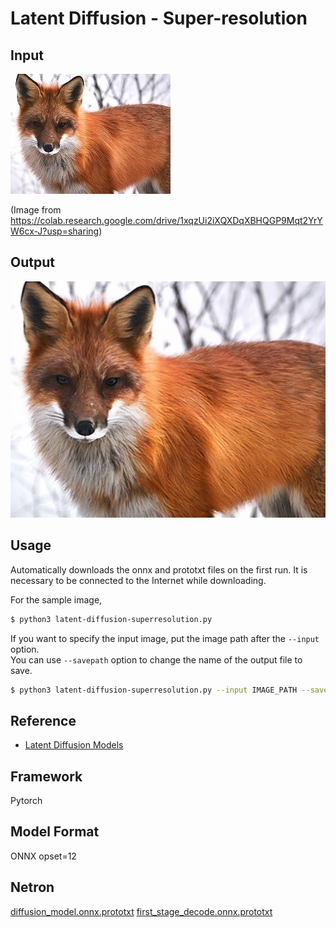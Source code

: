 # Latent Diffusion - Super-resolution

## Input

![Input](demo.jpg)

(Image from https://colab.research.google.com/drive/1xqzUi2iXQXDqXBHQGP9Mqt2YrYW6cx-J?usp=sharing)

## Output

![Output](output.png)

## Usage
Automatically downloads the onnx and prototxt files on the first run.
It is necessary to be connected to the Internet while downloading.

For the sample image,
```bash
$ python3 latent-diffusion-superresolution.py
```

If you want to specify the input image, put the image path after the `--input` option.  
You can use `--savepath` option to change the name of the output file to save.
```bash
$ python3 latent-diffusion-superresolution.py --input IMAGE_PATH --savepath SAVE_IMAGE_PATH
```

## Reference

- [Latent Diffusion Models](https://github.com/CompVis/latent-diffusion#model-zoo)

## Framework

Pytorch

## Model Format

ONNX opset=12

## Netron

[diffusion_model.onnx.prototxt](https://netron.app/?url=https://storage.googleapis.com/ailia-models/latent-diffusion-superresolution/diffusion_model.onnx.prototxt)
[first_stage_decode.onnx.prototxt](https://netron.app/?url=https://storage.googleapis.com/ailia-models/latent-diffusion-superresolution/first_stage_decode.onnx.prototxt)
